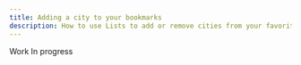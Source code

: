 ```yaml
---
title: Adding a city to your bookmarks
description: How to use Lists to add or remove cities from your favorite list
---
```


Work In progress